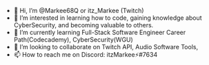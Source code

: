 - 👋 Hi, I’m @Markee68Q or itz_Markee (Twitch)
- 👀 I’m interested in learning how to code, gaining knowledge about CyberSecurity, and becoming valuable to others.
- 🌱 I’m currently learning Full-Stack Software Engineer Career Path(Codecademy), CyberSecurity(WGU)
- 💞️ I’m looking to collaborate on Twitch API, Audio Software Tools, 
- 📫 How to reach me on Discord: itzMarkee⚡#7634

<!---
Markee68Q/Markee68Q is a ✨ special ✨ repository because its `README.md` (this file) appears on your GitHub profile.
You can click the Preview link to take a look at your changes.
--->
